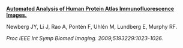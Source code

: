 [**Automated Analysis of Human Protein Atlas Immunofluorescence Images.**](https://www.ncbi.nlm.nih.gov/pubmed/20628548)

Newberg JY, Li J, Rao A, Pontén F, Uhlén M, Lundberg E, Murphy RF.

*Proc IEEE Int Symp Biomed Imaging. 2009;5193229:1023-1026.*
